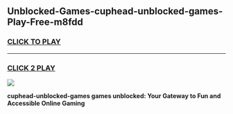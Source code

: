 
## Unblocked-Games-cuphead-unblocked-games-Play-Free-m8fdd
<h3>
<a href="https://premium76.site?title=cuphead-unblocked-games&ref=19M">CLICK TO PLAY</a></h3>
<hr>

<h3>
<a href="https://premium76.site?title=cuphead-unblocked-games&ref=19M">CLICK 2 PLAY</a>
  
</h3>

<a href="https://premium76.site?title=cuphead-unblocked-games&ref=19M"><img src="https://clearcache.store/games.png"></a>


**cuphead-unblocked-games games unblocked: Your Gateway to Fun and Accessible Online Gaming**
